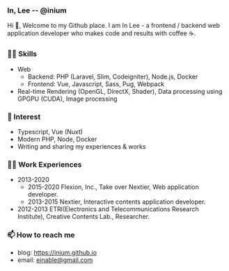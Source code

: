### In, Lee -- @inium

Hi 👋, Welcome to my Github place. I am In Lee - a frontend / backend web application developer who makes code and results with coffee ☕.

### 🤹🏻 Skills

- Web
  - Backend: PHP (Laravel, Slim, Codeigniter), Node.js, Docker
  - Frontend: Vue, Javascript, Sass, Pug, Webpack
- Real-time Rendering (OpenGL, DirectX, Shader), Data processing using GPGPU (CUDA), Image processing

### 👀 Interest

- Typescript, Vue (Nuxt)
- Modern PHP, Node, Docker
- Writing and sharing my experiences & works

### 👨‍💻 Work Experiences

- 2013-2020
  - 2015-2020 Flexion, Inc., Take over Nextier, Web application developer.
  - 2013-2015 Nextier, Interactive contents application developer.
- 2012-2013 ETRI(Electronics and Telecommunications Research Institute), Creative Contents Lab., Researcher.

### 📫 How to reach me

- blog: https://inium.github.io
- email: einable@gmail.com



<!--
**inium/inium** is a ✨ _special_ ✨ repository because its `README.md` (this file) appears on your GitHub profile.

Here are some ideas to get you started:

- 🔭 I’m currently working on ...
- 🌱 I’m currently learning ...
- 👯 I’m looking to collaborate on ...
- 🤔 I’m looking for help with ...
- 💬 Ask me about ...
- 📫 How to reach me: ...
- 😄 Pronouns: ...
- ⚡ Fun fact: ...
-->
